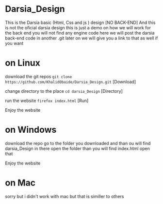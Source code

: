 # Darsia_Design
This is the Darsia basic (Html, Css and js ) design  [NO BACK-END]
And this is not the oficial darsia design this is just a demo on how we will work for the back end 
you will not find any engine code here 
we will post the darsia back-end code in another .git later on we will give you a link to that as well if you want


# on Linux 
download the git repos ``` git clone https://github.com/KhalidObaide/Darsia_Design.git ``` [Download]

change directory to the place ``` cd darsia_Design ``` [Directory]

run the website ``` firefox index.html ``` [Run]

Enjoy the website


# on Windows 
download the repo 
go to the folder you downloaded and than ou will find darsia_Design in there
open the folder than you will find index.html open that

Enjoy the website


# on Mac 
sorry but i didn't work with mac 
but that is similler to others

